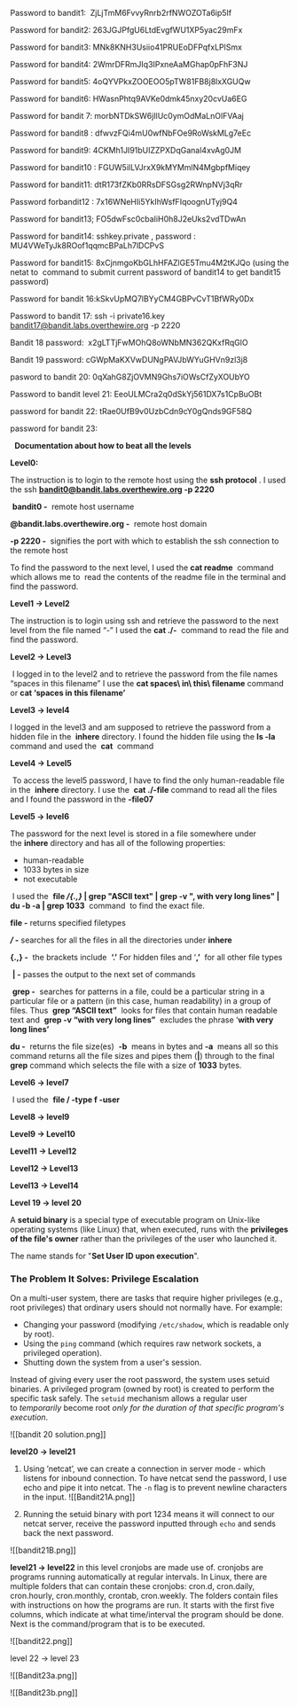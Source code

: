 
Password to bandit1:  ZjLjTmM6FvvyRnrb2rfNWOZOTa6ip5If  

Password for bandit2: 263JGJPfgU6LtdEvgfWU1XP5yac29mFx

Password for bandit3: MNk8KNH3Usiio41PRUEoDFPqfxLPlSmx

Password for bandit4: 2WmrDFRmJIq3IPxneAaMGhap0pFhF3NJ

Password for bandit5: 4oQYVPkxZOOEOO5pTW81FB8j8lxXGUQw

Password for bandit6: HWasnPhtq9AVKe0dmk45nxy20cvUa6EG

Password for bandit 7: morbNTDkSW6jIlUc0ymOdMaLnOlFVAaj

Password for bandit8 : dfwvzFQi4mU0wfNbFOe9RoWskMLg7eEc

Password for bandit9: 4CKMh1JI91bUIZZPXDqGanal4xvAg0JM

Password for bandit10 : FGUW5ilLVJrxX9kMYMmlN4MgbpfMiqey

Password for bandit11: dtR173fZKb0RRsDFSGsg2RWnpNVj3qRr

Password forbandit12  : 7x16WNeHIi5YkIhWsfFIqoognUTyj9Q4

Password for bandit13; FO5dwFsc0cbaIiH0h8J2eUks2vdTDwAn

Password for bandit14: sshkey.private , password : MU4VWeTyJk8ROof1qqmcBPaLh7lDCPvS

Password for bandit15: 8xCjnmgoKbGLhHFAZlGE5Tmu4M2tKJQo (using the netat to  command to submit current password of bandit14 to get bandit15 password)

Password for bandit 16:kSkvUpMQ7lBYyCM4GBPvCvT1BfWRy0Dx

Password to bandit 17: ssh -i private16.key bandit17@bandit.labs.overthewire.org -p 2220

Bandit 18 password:  x2gLTTjFwMOhQ8oWNbMN362QKxfRqGlO

Bandit 19 password: cGWpMaKXVwDUNgPAVJbWYuGHVn9zl3j8

pasword to bandit 20: 0qXahG8ZjOVMN9Ghs7iOWsCfZyXOUbYO


Password to bandit level 21: EeoULMCra2q0dSkYj561DX7s1CpBuOBt

password for bandit 22:
tRae0UfB9v0UzbCdn9cY0gQnds9GF58Q

password for bandit 23:





  

  

  

  

  **Documentation about how to beat all the levels**

  

**Level0:** 

The instruction is to login to the remote host using the **ssh protocol** . I used the ssh **bandit0@bandit.labs.overthewire.org -p 2220**

  

 **bandit0 -**  remote host username 

**@bandit.labs.overthewire.org -**  remote host domain 

**-p 2220 -**  signifies the port with which to establish the ssh connection to the remote host 

  

To find the password to the next level, I used the **cat readme**  command which allows me to  read the contents of the readme file in the terminal and find the password.

  

  

**Level1 -> Level2**

  

The instruction is to login using ssh and retrieve the password to the next level from the file named “-” I used the **cat ./-**  command to read the file and find the password.

  

**Level2 -> Level3**

  

 I logged in to the level2 and to retrieve the password from the file names “spaces in this filename” I use the **cat spaces\ in\ this\ filename** command or **cat ‘spaces in this filename’**

  

**Level3 -> level4**

  

I logged in the level3 and am supposed to retrieve the password from a hidden file in the  **inhere** directory. I found the hidden file using the **ls -la**  command and used the  **cat**  command 

  

**Level4 -> Level5**

  

 To access the level5 password, I have to find the only human-readable file in the  **inhere** directory. I use the  **cat ./-file** command to read all the files and I found the password in the **-file07** 

  

**Level5 -> level6**

  

The password for the next level is stored in a file somewhere under the **inhere** directory and has all of the following properties:

- human-readable
- 1033 bytes in size
- not executable

 I used the  **file */{.,}* | grep "ASCII text" | grep -v ", with very long lines" | du -b -a | grep 1033**  command  to find the exact file.

  

**file -** returns specified filetypes

***/* -** searches for all the files in all the directories under **inhere**

**{.,} -**  the brackets include  **‘.’** For hidden files and ‘**,’**  for all other file types

 **| -** passes the output to the next set of commands

 **grep -**  searches for patterns in a file, could be a particular string in a particular file or a pattern (in this case, human readability) in a group of files. Thus  **grep “ASCII text”**  looks for files that contain human readable text and  **grep -v “with very long lines”**  excludes the phrase ‘**with very long lines’** 

**du -**  returns the file size(es)  **-b**  means in bytes and **-a**  means all so this command returns all the file sizes and pipes them (**|**) through to the final **grep** command which selects the file with a size of **1033** bytes.

  

  

**Level6 -> level7**

  

 I used the  **file / -type f -user** 

  

**Level8 -> level9**

  

**Level9 -> Level10**

  

**Level11 -> Level12**

  

**Level12 -> Level13**

**Level13 -> Level14**

**Level 19 -> level 20**

 A **setuid binary** is a special type of executable program on Unix-like operating systems (like Linux) that, when executed, runs with the **privileges of the file's owner** rather than the privileges of the user who launched it.

The name stands for "**Set User ID upon execution**".

### The Problem It Solves: Privilege Escalation

On a multi-user system, there are tasks that require higher privileges (e.g., root privileges) that ordinary users should not normally have. For example:

- Changing your password (modifying `/etc/shadow`, which is readable only by root).
- Using the `ping` command (which requires raw network sockets, a privileged operation).
- Shutting down the system from a user's session.

Instead of giving every user the root password, the system uses setuid binaries. A privileged program (owned by root) is created to perform the specific task safely. The `setuid` mechanism allows a regular user to _temporarily_ become root _only for the duration of that specific program's execution_.  

![[bandit 20 solution.png]]


**level20 -> level21**

1. Using ’netcat’, we can create a connection in server mode - which listens for inbound connection. To have netcat send the password, I use echo and pipe it into netcat. The `-n` flag is to prevent newline characters in the input. 
![[Bandit21A.png]]

2. Running the setuid binary with port 1234 means it will connect to our netcat server, receive the password inputted through `echo` and sends back the next password.

![[bandit21B.png]]




**level21 -> level22**
in this level  cronjobs are made use of. cronjobs are programs running automatically at regular intervals. In Linux, there are multiple folders that can contain these cronjobs: cron.d, cron.daily, cron.hourly, cron.monthly, crontab, cron.weekly. The folders contain files with instructions on how the programs are run. It starts with the first five columns, which indicate at what time/interval the program should be done. Next is the command/program that is to be executed.

![[bandit22.png]]


level 22 -> level 23


![[Bandit23a.png]]


![[Bandit23b.png]]